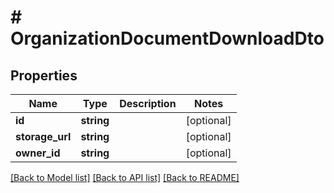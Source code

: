 # # OrganizationDocumentDownloadDto

## Properties

Name | Type | Description | Notes
------------ | ------------- | ------------- | -------------
**id** | **string** |  | [optional]
**storage_url** | **string** |  | [optional]
**owner_id** | **string** |  | [optional]

[[Back to Model list]](../../README.md#models) [[Back to API list]](../../README.md#endpoints) [[Back to README]](../../README.md)
